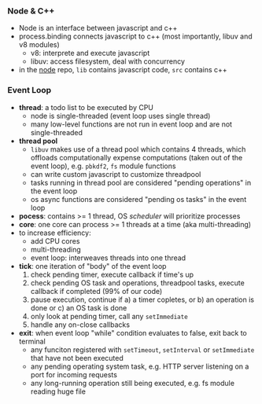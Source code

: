### Node & C++

- Node is an interface between javascript and c++
- process.binding connects javascript to c++ (most importantly, libuv and v8 modules)
  - v8: interprete and execute javascript
  - libuv: access filesystem, deal with concurrency
- in the [node](https://github.com/nodejs/node) repo, `lib` contains javascript code, `src` contains c++

### Event Loop

- **thread**: a todo list to be executed by CPU
  - node is single-threaded (event loop uses single thread)
  - many low-level functions are not run in event loop and are not single-threaded
- **thread pool**
  - `libuv` makes use of a thread pool which contains 4 threads, which offloads computationally expense computations (taken out of the event loop), e.g. `pbkdf2`, `fs` module functions
  - can write custom javascript to customize threadpool
  - tasks running in thread pool are considered "pending operations" in the event loop
  - os async functions are considered "pending os tasks" in the event loop
- **pocess**: contains >= 1 thread, OS _scheduler_ will prioritize processes
- **core**: one core can process >= 1 threads at a time (aka multi-threading)
- to increase efficiency:
  - add CPU cores
  - multi-threading
  - event loop: interweaves threads into one thread
- **tick**: one iteration of "body" of the event loop
  1. check pending timer, execute callback if time's up
  2. check pending OS task and operations, threadpool tasks, execute callback if completed (99% of our code)
  3. pause execution, continue if a) a timer copletes, or b) an operation is done or c) an OS task is done
  4. only look at pending timer, call any `setImmediate`
  5. handle any on-close callbacks
- **exit**: when event loop "while" condition evaluates to false, exit back to terminal
  - any funciton registered with `setTimeout`, `setInterval` or `setImmediate` that have not been executed
  - any pending operating system task, e.g. HTTP server listening on a port for incoming requests
  - any long-running operation still being executed, e.g. fs module reading huge file
